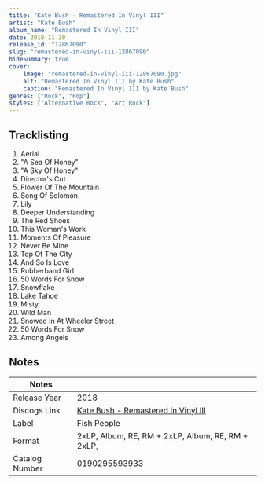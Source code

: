 ```yaml
---
title: "Kate Bush - Remastered In Vinyl III"
artist: "Kate Bush"
album_name: "Remastered In Vinyl III"
date: 2018-11-30
release_id: "12867090"
slug: "remastered-in-vinyl-iii-12867090"
hideSummary: true
cover:
    image: "remastered-in-vinyl-iii-12867090.jpg"
    alt: "Remastered In Vinyl III by Kate Bush"
    caption: "Remastered In Vinyl III by Kate Bush"
genres: ["Rock", "Pop"]
styles: ["Alternative Rock", "Art Rock"]
---
```


## Tracklisting
1. Aerial
2. "A Sea Of Honey"
3. "A Sky Of Honey"
4. Director's Cut 
5. Flower Of The Mountain
6. Song Of Solomon
7. Lily
8. Deeper Understanding
9. The Red Shoes
10. This Woman's Work
11. Moments Of Pleasure
12. Never Be Mine
13. Top Of The City
14. And So Is Love
15. Rubberband Girl
16. 50 Words For Snow
17. Snowflake
18. Lake Tahoe
19. Misty
20. Wild Man
21. Snowed In At Wheeler Street
22. 50 Words For Snow
23. Among Angels



## Notes

| Notes          |             |
| ---------------| ----------- |
| Release Year   | 2018 |
| Discogs Link   | [Kate Bush - Remastered In Vinyl III](https://www.discogs.com/release/12867090-Kate-Bush-Remastered-In-Vinyl-III) |
| Label          | Fish People |
| Format         | 2xLP, Album, RE, RM + 2xLP, Album, RE, RM + 2xLP,  |
| Catalog Number | 0190295593933 |



